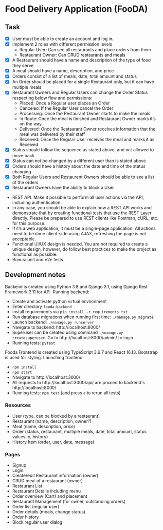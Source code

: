 # Food Delivery Application (FooDA)

## Task

- [x] User must be able to create an account and log in.
- [x] Implement 2 roles with different permission levels
  - Regular User: Can see all restaurants and place orders from them
  - Restaurant Owner: Can CRUD restaurants and meals
- [x] A Restaurant should have a name and description of the type of food they serve
- [x] A meal should have a name, description, and price
- [x] Orders consist of a list of meals, date, total amount and status
- [x] An Order should be placed for a single Restaurant only, but it can have multiple meals
- [x] Restaurant Owners and Regular Users can change the Order Status respecting below flow and permissions:
  - Placed: Once a Regular user places an Order
  - Canceled: If the Regular User cancel the Order
  - Processing: Once the Restaurant Owner starts to make the meals
  - In Route: Once the meal is finished and Restaurant Owner marks it’s on the way
  - Delivered: Once the Restaurant Owner receives information that the meal was delivered by their staff
  - Received: Once the Regular User receives the meal and marks it as Received
- [x] Status should follow the sequence as stated above, and not allowed to move back
- [x] Status can not be changed by a different user than is stated above
- [x] Orders should have a history about the date and time of the status changing
- [x] Both Regular Users and Restaurant Owners should be able to see a list of the orders
- [x] Restaurant Owners have the ability to block a User

- REST API. Make it possible to perform all user actions via the API, including authentication.
- In any case, you should be able to explain how a REST API works and demonstrate that by creating functional tests that use the REST Layer directly. Please be prepared to use REST clients like Postman, cURL, etc. for this purpose.
- If it’s a web application, it must be a single-page application. All actions need to be done client-side using AJAX, refreshing the page is not acceptable.
- Functional UI/UX design is needed. You are not required to create a unique design, however, do follow best practices to make the project as functional as possible.
- Bonus: unit and e2e tests.

## Development notes

Backend is created using Python 3.8 and Django 3.1, using Django Rest Framework 3.11 for API. Running backend:

- Create and activate python virtual environment
- Enter directory `fooda-backend`
- Install requirements via `pip install -r requirements.txt`
- Run database migrations when running first time: `./manage.py migrate`
- Launch backend: `./manage.py runserver`
- Navigate to backend: http://localhost:8000/
- Superuser can be created using command `./manage.py createsuperuser`. Go to http://localhost:8000/admin/ to login.
- Running tests: `pytest`

Fooda Frontend is created using TypeScript 3.9.7 and React 16.13. Bootstrap is used for styling. Launching frontend:

- `npm install`
- `npm start`
- Navigate to http://localhost:3000/
- All requests to http://localhost:3000/api/<path> are proxied to backend's http://localhost:8000/<path>
- Running tests: `npm test` (and press `a` to rerun all tests)

### Resources

- User (type, can be blocked by a restaurant)
- Restaurant (name, description, owner?)
- Meal (name, description, price)
- Order (status, restaurant, multiple meals, date, total amount, status values: x, history)
- History Item (order, user, date, message)

### Pages

- Signup
- Login
- Create/edit Restaurant information (owner)
- CRUD meal of a restaurant (owner)
- Restaurant List
- Restaurant Details including menu
- Order overview (Cart) and placement
- Restaurant Management (for owner, outstanding orders)
- Order list (regular user)
- Order details (meals, change status)
- Order history
- Block regular user dialog
